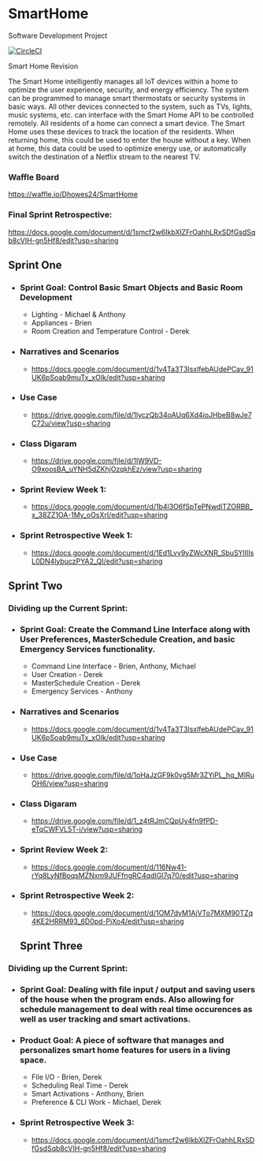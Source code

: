 # SmartHome
Software Development Project

[![CircleCI](https://circleci.com/gh/Dhowes24/SmartHome/tree/master.svg?style=svg)](https://circleci.com/gh/Dhowes24/SmartHome/tree/master)


Smart Home Revision

The Smart Home intelligently manages all IoT devices within a home to optimize the user experience, security, and energy efficiency. The system can be programmed to manage smart thermostats or security systems in basic ways. All other devices connected to the system, such as TVs, lights, music systems, etc. can interface with the Smart Home API to be controlled remotely. All residents of a home can connect a smart device. The Smart Home uses these devices to track the location of the residents. When returning home, this could be used to enter the house without a key. When at home, this data could be used to optimize energy use, or automatically switch the destination of a Netflix stream to the nearest TV.

### Waffle Board
https://waffle.io/Dhowes24/SmartHome

### Final Sprint Retrospective:
https://docs.google.com/document/d/1smcf2w6IkbXlZFrOahhLRxSDfGsdSqb8cVIH-gn5Hf8/edit?usp=sharing

## Sprint One
* ### Sprint Goal: Control Basic Smart Objects and Basic Room Development
  * Lighting - Michael & Anthony
  * Appliances - Brien
  * Room Creation and Temperature Control - Derek
 
* ### Narratives and Scenarios
  * https://docs.google.com/document/d/1v4Ta3T3lsxlfebAUdePCav_91UK6pSoab9muTx_xOIk/edit?usp=sharing

* ### Use Case
  * https://drive.google.com/file/d/1lyczQb34oAUq6Xd4ioJHbeB8wJe7C72u/view?usp=sharing

* ### Class Digaram
  * https://drive.google.com/file/d/1lW9VD-O9xoosBA_uYNH5dZKhjOzqkhEz/view?usp=sharing
  
* ### Sprint Review Week 1:
  * https://docs.google.com/document/d/1b4l3O6fSpTePNwdlTZORBB_x_38ZZ1OA-1My_oOsXrI/edit?usp=sharing

* ### Sprint Retrospective Week 1:
  * https://docs.google.com/document/d/1Ed1Lvy9yZWcXNR_SbuSYlIIIsL0DN4lybuczPYA2_QI/edit?usp=sharing


## Sprint Two
### Dividing up the Current Sprint:
* ### Sprint Goal: Create the Command Line Interface along with User Preferences, MasterSchedule Creation, and basic Emergency Services functionality.
  * Command Line Interface - Brien, Anthony, Michael
  * User Creation - Derek
  * MasterSchedule Creation - Derek
  * Emergency Services - Anthony

* ### Narratives and Scenarios
  * https://docs.google.com/document/d/1v4Ta3T3lsxlfebAUdePCav_91UK6pSoab9muTx_xOIk/edit?usp=sharing

* ### Use Case
  * https://drive.google.com/file/d/1oHaJzGF9k0vg5Mr3ZYiPL_hq_MIRuOH6/view?usp=sharing
  
* ### Class Digaram
  * https://drive.google.com/file/d/1_z4tRJmCQpUy4fn9fPD-eTqCWFVL5T-i/view?usp=sharing

* ### Sprint Review Week 2:
  * https://docs.google.com/document/d/116Nw41-rYq8LyNfBoqsMZNxm9JUFfngRC4qdIGI7q70/edit?usp=sharing

* ### Sprint Retrospective Week 2:
  * https://docs.google.com/document/d/1OM7dvM1AjVTo7MXM90TZq4KE2HRRM93_6D0pd-PjXo4/edit?usp=sharing
  
  ## Sprint Three
### Dividing up the Current Sprint:
* ### Sprint Goal: Dealing with file input / output and saving users of the house when the program ends. Also allowing for schedule management to deal with real time occurences as well as user tracking and smart activations.
* ### Product Goal: A piece of software that manages and personalizes smart home features for users in a living space.
  * File I/O - Brien, Derek
  * Scheduling Real Time - Derek
  * Smart Activations - Anthony, Brien
  * Preference & CLI Work - Michael, Derek
  
* ### Sprint Retrospective Week 3:
  * https://docs.google.com/document/d/1smcf2w6IkbXlZFrOahhLRxSDfGsdSqb8cVIH-gn5Hf8/edit?usp=sharing

